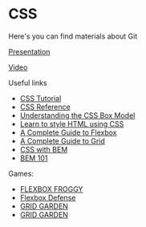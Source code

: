 # СSS

Here's you can find materials about Git

[Presentation](https://docs.google.com/presentation/d/1-r2TzfUxlq_WvBvZvannwn2O73iEbbodaPueZE0bVH8/edit?usp=sharing)

[Video](https://drive.google.com/file/d/1sayVFIf32Ch26KthjJfMrYirayRKE749/view?usp=sharing)

Useful links

- [CSS Tutorial](https://www.w3schools.com/css/default.asp)
- [CSS Reference](https://cssreference.io/)
- [Understanding the CSS Box Model](https://webdesign.tutsplus.com/courses/understanding-the-css-box-model)
- [Learn to style HTML using CSS](https://developer.mozilla.org/en-US/docs/Learn/CSS)
- [A Complete Guide to Flexbox](https://css-tricks.com/snippets/css/a-guide-to-flexbox/)
- [A Complete Guide to Grid](https://css-tricks.com/snippets/css/complete-guide-grid/)
- [CSS with BEM](https://en.bem.info/methodology/css/)
- [BEM 101](https://css-tricks.com/bem-101/)

Games:

- [FLEXBOX FROGGY](https://flexboxfroggy.com)
- [Flexbox Defense](http://www.flexboxdefense.com)
- [GRID GARDEN](https://cssgridgarden.com)
- [GRID GARDEN](https://cssgridgarden.com)
